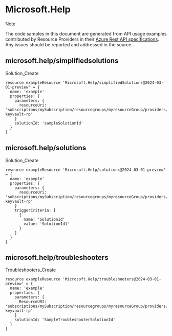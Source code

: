 # Microsoft.Help
  
> [!NOTE]
> The code samples in this document are generated from API usage examples contributed by Resource Providers in their [Azure Rest API specifications](https://github.com/Azure/azure-rest-api-specs). Any issues should be reported and addressed in the source.


## microsoft.help/simplifiedsolutions

Solution_Create
```bicep
resource exampleResource 'Microsoft.Help/simplifiedSolutions@2024-03-01-preview' = {
  name: 'example'
  properties: {
    parameters: {
      resourceUri: 'subscriptions/mySubscription/resourcegroups/myresourceGroup/providers/Microsoft.KeyVault/vaults/test-keyvault-rp'
    }
    solutionId: 'sampleSolutionId'
  }
}
```

## microsoft.help/solutions

Solution_Create
```bicep
resource exampleResource 'Microsoft.Help/solutions@2024-03-01-preview' = {
  name: 'example'
  properties: {
    parameters: {
      resourceUri: 'subscriptions/mySubscription/resourcegroups/myresourceGroup/providers/Microsoft.KeyVault/vaults/test-keyvault-rp'
    }
    triggerCriteria: [
      {
        name: 'SolutionId'
        value: 'SolutionId1'
      }
    ]
  }
}
```

## microsoft.help/troubleshooters

Troubleshooters_Create
```bicep
resource exampleResource 'Microsoft.Help/troubleshooters@2024-03-01-preview' = {
  name: 'example'
  properties: {
    parameters: {
      ResourceURI: 'subscriptions/mySubscription/resourcegroups/myresourceGroup/providers/Microsoft.KeyVault/vaults/test-keyvault-rp'
    }
    solutionId: 'SampleTroubleshooterSolutionId'
  }
}
```

